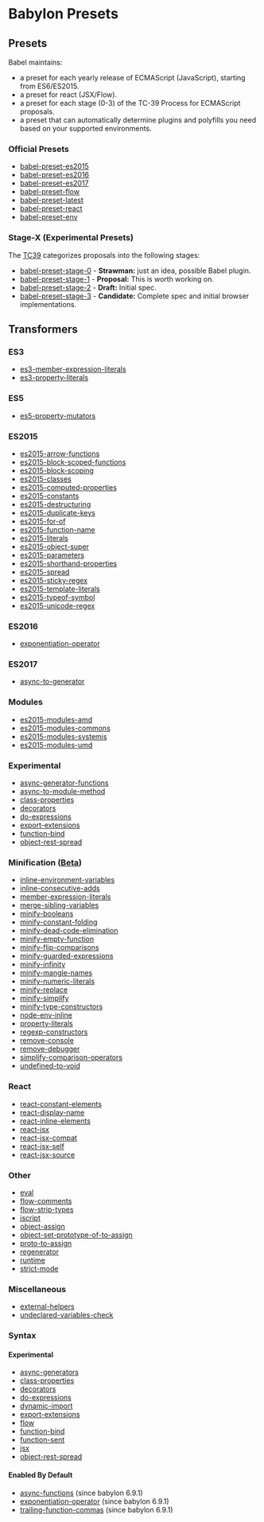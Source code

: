 # Babylon Presets

## Presets

Babel maintains:

* a preset for each yearly release of ECMAScript (JavaScript), starting from ES6/ES2015.
* a preset for react (JSX/Flow).
* a preset for each stage (0-3) of the TC-39 Process for ECMAScript proposals.
* a preset that can automatically determine plugins and polyfills you need based on your supported environments.

### Official Presets

* [babel-preset-es2015](https://github.com/babel/babel/blob/7.0/packages/babel-preset-es2015)
* [babel-preset-es2016](https://github.com/babel/babel/blob/7.0/packages/babel-preset-es2016)
* [babel-preset-es2017](https://github.com/babel/babel/blob/7.0/packages/babel-preset-es2017)
* [babel-preset-flow](https://babeljs.io/docs/plugins/preset-flow/)
* [babel-preset-latest](https://github.com/babel/babel/blob/7.0/packages/babel-preset-latest)
* [babel-preset-react](https://github.com/babel/babel/blob/7.0/packages/babel-preset-react)
* [babel-preset-env](https://github.com/babel/babel-preset-env)

### Stage-X (Experimental Presets)

The [TC39](https://github.com/tc39) categorizes proposals into the following stages:

* [babel-preset-stage-0](https://github.com/babel/babel/blob/7.0/packages/babel-preset-stage-0) - **Strawman:** just an idea, possible Babel plugin.
* [babel-preset-stage-1](https://github.com/babel/babel/blob/7.0/packages/babel-preset-stage-1) - **Proposal:** This is worth working on.
* [babel-preset-stage-2](https://github.com/babel/babel/blob/7.0/packages/babel-preset-stage-2) - **Draft:** Initial spec.
* [babel-preset-stage-3](https://github.com/babel/babel/blob/7.0/packages/babel-preset-stage-3) - **Candidate:** Complete spec and initial browser implementations.

## Transformers

### ES3

* [es3-member-expression-literals](https://babeljs.io/docs/plugins/transform-es3-member-expression-literals/)
* [es3-property-literals](https://babeljs.io/docs/plugins/transform-es3-property-literals/)

### ES5

* [es5-property-mutators](https://babeljs.io/docs/plugins/transform-es5-property-mutators/)

### ES2015

* [es2015-arrow-functions](https://babeljs.io/docs/plugins/transform-es2015-arrow-functions/)
* [es2015-block-scoped-functions](https://babeljs.io/docs/plugins/transform-es2015-block-scoped-functions/)
* [es2015-block-scoping](https://babeljs.io/docs/plugins/transform-es2015-block-scoping/)
* [es2015-classes](https://babeljs.io/docs/plugins/transform-es2015-classes/)
* [es2015-computed-properties](https://babeljs.io/docs/plugins/transform-es2015-computed-properties/)
* [es2015-constants](https://babeljs.io/docs/plugins/check-es2015-constants/)
* [es2015-destructuring](https://babeljs.io/docs/plugins/transform-es2015-destructuring/)
* [es2015-duplicate-keys](https://babeljs.io/docs/plugins/transform-es2015-duplicate-keys/)
* [es2015-for-of](https://babeljs.io/docs/plugins/transform-es2015-for-of/)
* [es2015-function-name](https://babeljs.io/docs/plugins/transform-es2015-function-name/)
* [es2015-literals](https://babeljs.io/docs/plugins/transform-es2015-literals/)
* [es2015-object-super](https://babeljs.io/docs/plugins/transform-es2015-object-super/)
* [es2015-parameters](https://babeljs.io/docs/plugins/transform-es2015-parameters/)
* [es2015-shorthand-properties](https://babeljs.io/docs/plugins/transform-es2015-shorthand-properties/)
* [es2015-spread](https://babeljs.io/docs/plugins/transform-es2015-spread/)
* [es2015-sticky-regex](https://babeljs.io/docs/plugins/transform-es2015-sticky-regex/)
* [es2015-template-literals](https://babeljs.io/docs/plugins/transform-es2015-template-literals/)
* [es2015-typeof-symbol](https://babeljs.io/docs/plugins/transform-es2015-typeof-symbol/)
* [es2015-unicode-regex](https://babeljs.io/docs/plugins/transform-es2015-unicode-regex/)

### ES2016

* [exponentiation-operator](https://babeljs.io/docs/plugins/transform-exponentiation-operator/)

### ES2017

* [async-to-generator](https://babeljs.io/docs/plugins/transform-async-to-generator/)

### Modules

* [es2015-modules-amd](https://babeljs.io/docs/plugins/transform-es2015-modules-amd/)
* [es2015-modules-commons](https://babeljs.io/docs/plugins/transform-es2015-modules-commonjs/)
* [es2015-modules-systemjs](https://babeljs.io/docs/plugins/transform-es2015-modules-systemjs/)
* [es2015-modules-umd](https://babeljs.io/docs/plugins/transform-es2015-modules-umd/)

### Experimental

* [async-generator-functions](https://babeljs.io/docs/plugins/transform-async-generator-functions/)
* [async-to-module-method](https://babeljs.io/docs/plugins/transform-async-to-module-method/)
* [class-properties](https://babeljs.io/docs/plugins/transform-class-properties/)
* [decorators](https://babeljs.io/docs/plugins/transform-decorators/)
* [do-expressions](https://babeljs.io/docs/plugins/transform-do-expressions/)
* [export-extensions](https://babeljs.io/docs/plugins/transform-export-extensions/)
* [function-bind](https://babeljs.io/docs/plugins/transform-function-bind/)
* [object-rest-spread](https://babeljs.io/docs/plugins/transform-object-rest-spread/)

### Minification ([Beta](https://github.com/babel/babili))

* [inline-environment-variables](https://babeljs.io/docs/plugins/transform-inline-environment-variables/)
* [inline-consecutive-adds](https://babeljs.io/docs/plugins/transform-inline-consecutive-adds/)
* [member-expression-literals](https://babeljs.io/docs/plugins/transform-member-expression-literals/)
* [merge-sibling-variables](https://babeljs.io/docs/plugins/transform-merge-sibling-variables/)
* [minify-booleans](https://babeljs.io/docs/plugins/transform-minify-booleans/)
* [minify-constant-folding](https://babeljs.io/docs/plugins/minify-constant-folding/)
* [minify-dead-code-elimination](https://babeljs.io/docs/plugins/minify-dead-code-elimination/)
* [minify-empty-function](https://babeljs.io/docs/plugins/minify-empty-function/)
* [minify-flip-comparisons](https://babeljs.io/docs/plugins/minify-flip-comparisons/)
* [minify-guarded-expressions](https://babeljs.io/docs/plugins/minify-guarded-expressions/)
* [minify-infinity](https://babeljs.io/docs/plugins/minify-infinity/)
* [minify-mangle-names](https://babeljs.io/docs/plugins/minify-mangle-names/)
* [minify-numeric-literals](https://babeljs.io/docs/plugins/minify-numeric-literals/)
* [minify-replace](https://babeljs.io/docs/plugins/minify-replace/)
* [minify-simplify](https://babeljs.io/docs/plugins/minify-simplify/)
* [minify-type-constructors](https://babeljs.io/docs/plugins/minify-type-constructors/)
* [node-env-inline](https://babeljs.io/docs/plugins/transform-node-env-inline/)
* [property-literals](https://babeljs.io/docs/plugins/transform-property-literals/)
* [regexp-constructors](https://babeljs.io/docs/plugins/transform-regexp-constructors/)
* [remove-console](https://babeljs.io/docs/plugins/transform-remove-console/)
* [remove-debugger](https://babeljs.io/docs/plugins/transform-remove-debugger/)
* [simplify-comparison-operators](https://babeljs.io/docs/plugins/transform-simplify-comparison-operators/)
* [undefined-to-void](https://babeljs.io/docs/plugins/transform-undefined-to-void/)

### React

* [react-constant-elements](https://babeljs.io/docs/plugins/transform-react-constant-elements/)
* [react-display-name](https://babeljs.io/docs/plugins/transform-react-display-name/)
* [react-inline-elements](https://babeljs.io/docs/plugins/transform-react-inline-elements/)
* [react-jsx](https://babeljs.io/docs/plugins/transform-react-jsx/)
* [react-jsx-compat](https://babeljs.io/docs/plugins/transform-react-jsx-compat/)
* [react-jsx-self](https://babeljs.io/docs/plugins/transform-react-jsx-self/)
* [react-jsx-source](https://babeljs.io/docs/plugins/transform-react-jsx-source/)

### Other

* [eval](https://babeljs.io/docs/plugins/transform-eval/)
* [flow-comments](https://babeljs.io/docs/plugins/transform-flow-comments/)
* [flow-strip-types](https://babeljs.io/docs/plugins/transform-flow-strip-types/)
* [jscript](https://babeljs.io/docs/plugins/transform-jscript/)
* [object-assign](https://babeljs.io/docs/plugins/transform-object-assign/)
* [object-set-prototype-of-to-assign](https://babeljs.io/docs/plugins/transform-object-set-prototype-of-to-assign/)
* [proto-to-assign](https://babeljs.io/docs/plugins/transform-proto-to-assign/)
* [regenerator](https://babeljs.io/docs/plugins/transform-regenerator/)
* [runtime](https://babeljs.io/docs/plugins/transform-runtime/)
* [strict-mode](https://babeljs.io/docs/plugins/transform-strict-mode/)

### Miscellaneous

* [external-helpers](https://babeljs.io/docs/plugins/external-helpers/)
* [undeclared-variables-check](https://babeljs.io/docs/plugins/undeclared-variables-check/)

### Syntax

#### Experimental

* [async-generators](https://babeljs.io/docs/plugins/syntax-async-generators/)
* [class-properties](https://babeljs.io/docs/plugins/syntax-class-properties/)
* [decorators](https://babeljs.io/docs/plugins/syntax-decorators/)
* [do-expressions](https://babeljs.io/docs/plugins/syntax-do-expressions/)
* [dynamic-import](https://babeljs.io/docs/plugins/syntax-dynamic-import/)
* [export-extensions](https://babeljs.io/docs/plugins/syntax-export-extensions/)
* [flow](https://babeljs.io/docs/plugins/syntax-flow/)
* [function-bind](https://babeljs.io/docs/plugins/syntax-function-bind/)
* [function-sent](https://babeljs.io/docs/plugins/syntax-function-sent/)
* [jsx](https://babeljs.io/docs/plugins/syntax-jsx/)
* [object-rest-spread](https://babeljs.io/docs/plugins/syntax-object-rest-spread/)

#### Enabled By Default

* [async-functions](https://babeljs.io/docs/plugins/syntax-async-functions/) (since babylon 6.9.1)
* [exponentiation-operator](https://babeljs.io/docs/plugins/syntax-exponentiation-operator/) (since babylon 6.9.1)
* [trailing-function-commas](https://babeljs.io/docs/plugins/syntax-trailing-function-commas/) (since babylon 6.9.1)

